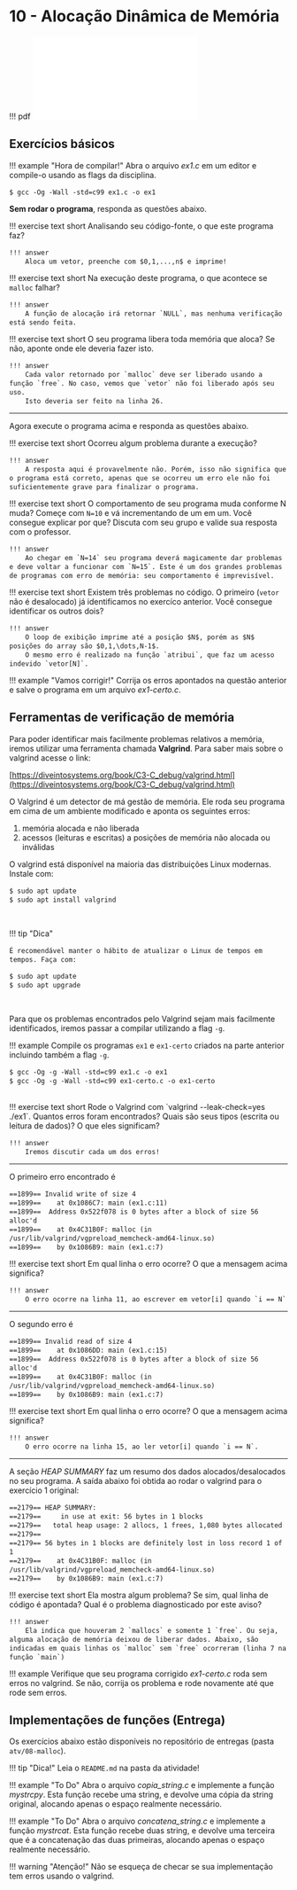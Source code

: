 # 10 - Alocação Dinâmica de Memória

<script src="https://cdn.mathjax.org/mathjax/latest/MathJax.js?config=TeX-AMS-MML_HTMLorMML" type="text/javascript"></script>

!!! pdf
    ![](slides.pdf)


## Exercícios básicos

!!! example "Hora de compilar!"
    Abra o arquivo *ex1.c* em um editor e compile-o usando as flags da disciplina.

<div class="termy">

```console
$ gcc -Og -Wall -std=c99 ex1.c -o ex1
```

</div>

**Sem rodar o programa**, responda as questões abaixo.

!!! exercise text short
    Analisando seu código-fonte, o que este programa faz?

    !!! answer
        Aloca um vetor, preenche com $0,1,...,n$ e imprime!

!!! exercise text short
    Na execução deste programa, o que acontece se `malloc` falhar?

    !!! answer
        A função de alocação irá retornar `NULL`, mas nenhuma verificação está sendo feita.

!!! exercise text short
    O seu programa libera toda memória que aloca? Se não, aponte onde ele deveria fazer isto.

    !!! answer
        Cada valor retornado por `malloc` deve ser liberado usando a função `free`. No caso, vemos que `vetor` não foi liberado após seu uso.
        Isto deveria ser feito na linha 26.


------

Agora execute o programa acima e responda as questões abaixo.

!!! exercise text short
    Ocorreu algum problema durante a execução?

    !!! answer
        A resposta aqui é provavelmente não. Porém, isso não significa que o programa está correto, apenas que se ocorreu um erro ele não foi suficientemente grave para finalizar o programa.

!!! exercise text short
    O comportamento de seu programa muda conforme N muda? Começe com `N=10` e vá incrementando de um em um. Você consegue explicar por que? Discuta com seu grupo e valide sua resposta com o professor.

    !!! answer
        Ao chegar em `N=14` seu programa deverá magicamente dar problemas e deve voltar a funcionar com `N=15`. Este é um dos grandes problemas de programas com erro de memória: seu comportamento é imprevisível.

!!! exercise text short
    Existem três problemas no código. O primeiro (`vetor` não é desalocado) já identificamos no exercíco anterior. Você consegue identificar os outros dois?

    !!! answer
        O loop de exibição imprime até a posição $N$, porém as $N$ posições do array são $0,1,\dots,N-1$.
        O mesmo erro é realizado na função `atribui`, que faz um acesso indevido `vetor[N]`.

!!! example "Vamos corrigir!"
    Corrija os erros apontados na questão anterior e salve o programa em um arquivo *ex1-certo.c*.

## Ferramentas de verificação de memória

Para poder identificar mais facilmente problemas relativos a memória, iremos utilizar uma ferramenta chamada **Valgrind**. Para saber mais sobre o valgrind acesse o link:

[https://diveintosystems.org/book/C3-C_debug/valgrind.html](https://diveintosystems.org/book/C3-C_debug/valgrind.html)

O Valgrind é um detector de má gestão de memória. Ele roda seu programa em cima de um ambiente modificado e aponta os seguintes erros:

1. memória alocada e não liberada
1. acessos (leituras e escritas) a posições de memória não alocada ou inválidas

O valgrind  está disponível na maioria das distribuições Linux modernas. Instale com:

<div class="termy">

```console
$ sudo apt update
$ sudo apt install valgrind
```
<br>
</div>

!!! tip "Dica"
    
    É recomendável manter o hábito de atualizar o Linux de tempos em tempos. Faça com:

<div class="termy">

```console
$ sudo apt update
$ sudo apt upgrade
```

</div>

<br>

Para que os problemas encontrados pelo Valgrind sejam mais facilmente identificados, iremos passar a compilar utilizando a flag `-g`.

!!! example
    Compile os programas `ex1` e `ex1-certo` criados na parte anterior incluindo também a flag `-g`.

<div class="termy">

```console
$ gcc -Og -g -Wall -std=c99 ex1.c -o ex1
$ gcc -Og -g -Wall -std=c99 ex1-certo.c -o ex1-certo
```

</div>
<br>
!!! exercise text short
    Rode o Valgrind com `valgrind --leak-check=yes ./ex1`. Quantos erros foram encontrados? Quais são seus tipos (escrita ou leitura de dados)? O que eles significam?

    !!! answer
        Iremos discutir cada um dos erros!

---------------

O primeiro erro encontrado é

```
==1899== Invalid write of size 4
==1899==    at 0x1086C7: main (ex1.c:11)
==1899==  Address 0x522f078 is 0 bytes after a block of size 56 alloc'd
==1899==    at 0x4C31B0F: malloc (in /usr/lib/valgrind/vgpreload_memcheck-amd64-linux.so)
==1899==    by 0x1086B9: main (ex1.c:7)
```

!!! exercise text short
    Em qual linha o erro ocorre? O que a mensagem acima significa?

    !!! answer
        O erro ocorre na linha 11, ao escrever em vetor[i] quando `i == N`

---------

O segundo erro é

```
==1899== Invalid read of size 4
==1899==    at 0x1086DD: main (ex1.c:15)
==1899==  Address 0x522f078 is 0 bytes after a block of size 56 alloc'd
==1899==    at 0x4C31B0F: malloc (in /usr/lib/valgrind/vgpreload_memcheck-amd64-linux.so)
==1899==    by 0x1086B9: main (ex1.c:7)
```

!!! exercise text short
    Em qual linha o erro ocorre? O que a mensagem acima significa?

    !!! answer
        O erro ocorre na linha 15, ao ler vetor[i] quando `i == N`.

---------

A seção *HEAP SUMMARY* faz um resumo dos dados alocados/desalocados no seu programa. A saída abaixo foi obtida ao rodar o valgrind para o exercício 1 original:

```
==2179== HEAP SUMMARY:
==2179==     in use at exit: 56 bytes in 1 blocks
==2179==   total heap usage: 2 allocs, 1 frees, 1,080 bytes allocated
==2179==
==2179== 56 bytes in 1 blocks are definitely lost in loss record 1 of 1
==2179==    at 0x4C31B0F: malloc (in /usr/lib/valgrind/vgpreload_memcheck-amd64-linux.so)
==2179==    by 0x1086B9: main (ex1.c:7)
```

!!! exercise text short
    Ela mostra algum problema? Se sim, qual linha de código é apontada? Qual é o problema diagnosticado por este aviso?

    !!! answer
        Ela indica que houveram 2 `mallocs` e somente 1 `free`. Ou seja, alguma alocação de memória deixou de liberar dados. Abaixo, são indicadas em quais linhas os `malloc` sem `free` ocorreram (linha 7 na função `main`)


!!! example
    Verifique que seu programa corrigido *ex1-certo.c* roda sem erros no valgrind. Se não, corrija os problema e rode novamente até que rode sem erros.


## Implementações de funções (**Entrega**)

Os exercícios abaixo estão disponíveis no repositório de entregas (pasta `atv/08-malloc`).

!!! tip "Dica!"
    Leia o `README.md` na pasta da atividade!

!!! example "To Do"
    Abra o arquivo *copia_string.c* e implemente a função *mystrcpy*. Esta função recebe uma string, e devolve uma cópia da string original, alocando apenas o espaço realmente necessário.

!!! example "To Do"
    Abra o arquivo *concatena_string.c* e implemente a função *mystrcat*. Esta função recebe duas string, e devolve uma terceira que é a concatenação das duas primeiras, alocando apenas o espaço realmente necessário.

!!! warning "Atenção!"
    Não se esqueça de checar se sua implementação tem erros usando o valgrind.

